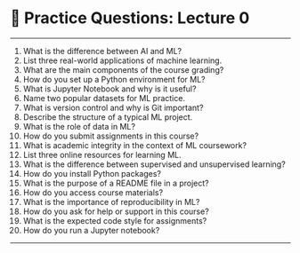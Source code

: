 # 📝 Practice Questions: Lecture 0

---

1. What is the difference between AI and ML?
2. List three real-world applications of machine learning.
3. What are the main components of the course grading?
4. How do you set up a Python environment for ML?
5. What is Jupyter Notebook and why is it useful?
6. Name two popular datasets for ML practice.
7. What is version control and why is Git important?
8. Describe the structure of a typical ML project.
9. What is the role of data in ML?
10. How do you submit assignments in this course?
11. What is academic integrity in the context of ML coursework?
12. List three online resources for learning ML.
13. What is the difference between supervised and unsupervised learning?
14. How do you install Python packages?
15. What is the purpose of a README file in a project?
16. How do you access course materials?
17. What is the importance of reproducibility in ML?
18. How do you ask for help or support in this course?
19. What is the expected code style for assignments?
20. How do you run a Jupyter notebook?

---
